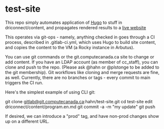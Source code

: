 # test-site

This repo simply automates application of [Hugo](https://gohugo.io/) to stuff in driconnect/content, and propagates rendered results to a [live website](https://driconnect.alliancecan.ca) 

This operates via git-ops - namely, anything checked in goes through a CI process,
described in .gitlab-ci.yml, which uses Hugo to build site content, and copies the
content to the VM (a Rocky instance in Arbutus).

You can use git commands or the git.computecanada.ca site to change or add content.
If you have an LDAP account (as member of cc_staff), you can clone and push to the repo.
(Please ask @hahn or @plstonge to be added to the git membership).  Git workflows like
cloning and merge requests are fine, as well.  Currently, there are no branches or tags -
every commit to main triggers the CI run.

Here's the simplest example of using CLI git:

git clone gitlab@git.computecanada.ca:hahn/test-site.git
cd test-site
edit driconnect/content/program.en.md
git commit -a -m "my update"
git push

If desired, we can introduce a "prod" tag, and have non-prod changes show up on a different URL.
